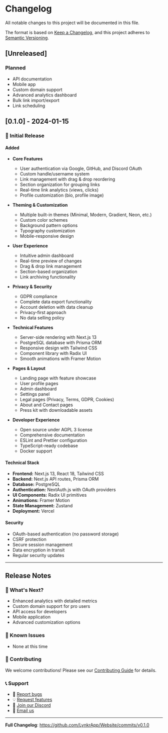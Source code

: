 # Changelog

All notable changes to this project will be documented in this file.

The format is based on [Keep a Changelog](https://keepachangelog.com/en/1.0.0/),
and this project adheres to [Semantic Versioning](https://semver.org/spec/v2.0.0.html).

## [Unreleased]

### Planned
- API documentation
- Mobile app
- Custom domain support
- Advanced analytics dashboard
- Bulk link import/export
- Link scheduling

## [0.1.0] - 2024-01-15

### 🎉 Initial Release

#### Added
- **Core Features**
  - User authentication via Google, GitHub, and Discord OAuth
  - Custom handle/username system
  - Link management with drag & drop reordering
  - Section organization for grouping links
  - Real-time link analytics (views, clicks)
  - Profile customization (bio, profile image)

- **Theming & Customization**
  - Multiple built-in themes (Minimal, Modern, Gradient, Neon, etc.)
  - Custom color schemes
  - Background pattern options
  - Typography customization
  - Mobile-responsive design

- **User Experience**
  - Intuitive admin dashboard
  - Real-time preview of changes
  - Drag & drop link management
  - Section-based organization
  - Link archiving functionality

- **Privacy & Security**
  - GDPR compliance
  - Complete data export functionality
  - Account deletion with data cleanup
  - Privacy-first approach
  - No data selling policy

- **Technical Features**
  - Server-side rendering with Next.js 13
  - PostgreSQL database with Prisma ORM
  - Responsive design with Tailwind CSS
  - Component library with Radix UI
  - Smooth animations with Framer Motion

- **Pages & Layout**
  - Landing page with feature showcase
  - User profile pages
  - Admin dashboard
  - Settings panel
  - Legal pages (Privacy, Terms, GDPR, Cookies)
  - About and Contact pages
  - Press kit with downloadable assets

- **Developer Experience**
  - Open source under AGPL 3 license
  - Comprehensive documentation
  - ESLint and Prettier configuration
  - TypeScript-ready codebase
  - Docker support

#### Technical Stack
- **Frontend:** Next.js 13, React 18, Tailwind CSS
- **Backend:** Next.js API routes, Prisma ORM
- **Database:** PostgreSQL
- **Authentication:** NextAuth.js with OAuth providers
- **UI Components:** Radix UI primitives
- **Animations:** Framer Motion
- **State Management:** Zustand
- **Deployment:** Vercel

#### Security
- OAuth-based authentication (no password storage)
- CSRF protection
- Secure session management
- Data encryption in transit
- Regular security updates

---

## Release Notes

### 🎯 What's Next?
- Enhanced analytics with detailed metrics
- Custom domain support for pro users
- API access for developers
- Mobile application
- Advanced customization options

### 🐛 Known Issues
- None at this time

### 🤝 Contributing
We welcome contributions! Please see our [Contributing Guide](CONTRIBUTING.md) for details.

### 📞 Support
- 🐛 [Report bugs](https://github.com/LynkrApp/Website/issues)
- 💡 [Request features](https://github.com/LynkrApp/Website/issues)
- 💬 [Join our Discord](https://discord.gg/g76w2v7RzG)
- 📧 [Email us](mailto:hello@lynkr.link)

---

**Full Changelog**: https://github.com/LynkrApp/Website/commits/v0.1.0
